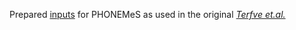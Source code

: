 
Prepared [inputs](https://github.com/saezlab/PHONEMeS/tree/master/Example/Example_MainData) for PHONEMeS as used in the original *[Terfve et.al.](https://www.nature.com/articles/ncomms9033)*
